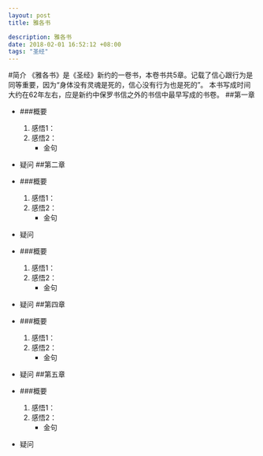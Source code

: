 ```yaml
---
layout: post
title: 雅各书

description: 雅各书
date: 2018-02-01 16:52:12 +08:00
tags: "圣经"
---
```


#简介
《雅各书》是《圣经》新约的一卷书，本卷书共5章。记载了信心跟行为是同等重要，因为“身体没有灵魂是死的，信心没有行为也是死的”。
本书写成时间大约在62年左右，应是新约中保罗书信之外的书信中最早写成的书卷。
##第一章

 *  ###概要
    1.  感悟1：
    2.  感悟2：
        *   金句
   
*  疑问
##第二章
 
*  ###概要
    1.  感悟1：
    2.  感悟2：
        *   金句
   
*  疑问

  
*  ###概要
    1.  感悟1：
    2.  感悟2：
        *   金句
   
*  疑问
##第四章

  
*  ###概要
    1.  感悟1：
    2.  感悟2：
        *   金句
   
*  疑问
##第五章

  
*  ###概要
    1.  感悟1：
    2.  感悟2：
        *   金句
   
*  疑问
